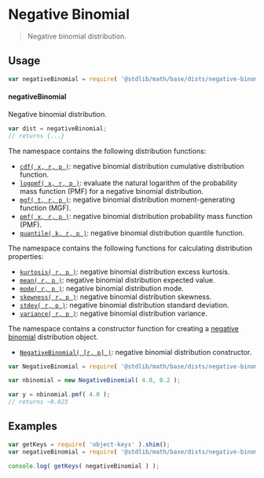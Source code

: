 <!--

@license Apache-2.0

Copyright (c) 2018 The Stdlib Authors.

Licensed under the Apache License, Version 2.0 (the "License");
you may not use this file except in compliance with the License.
You may obtain a copy of the License at

   http://www.apache.org/licenses/LICENSE-2.0

Unless required by applicable law or agreed to in writing, software
distributed under the License is distributed on an "AS IS" BASIS,
WITHOUT WARRANTIES OR CONDITIONS OF ANY KIND, either express or implied.
See the License for the specific language governing permissions and
limitations under the License.

-->

# Negative Binomial

> Negative binomial distribution.

<section class="usage">

## Usage

```javascript
var negativeBinomial = require( '@stdlib/math/base/dists/negative-binomial' );
```

#### negativeBinomial

Negative binomial distribution.

```javascript
var dist = negativeBinomial;
// returns {...}
```

The namespace contains the following distribution functions:

<!-- <toc pattern="*+(cdf|pmf|mgf|quantile)*"> -->

<div class="namespace-toc">

-   <span class="signature">[`cdf( x, r, p )`][@stdlib/math/base/dists/negative-binomial/cdf]</span><span class="delimiter">: </span><span class="description">negative binomial distribution cumulative distribution function.</span>
-   <span class="signature">[`logpmf( x, r, p )`][@stdlib/math/base/dists/negative-binomial/logpmf]</span><span class="delimiter">: </span><span class="description">evaluate the natural logarithm of the probability mass function (PMF) for a negative binomial distribution.</span>
-   <span class="signature">[`mgf( t, r, p )`][@stdlib/math/base/dists/negative-binomial/mgf]</span><span class="delimiter">: </span><span class="description">negative binomial distribution moment-generating function (MGF).</span>
-   <span class="signature">[`pmf( x, r, p )`][@stdlib/math/base/dists/negative-binomial/pmf]</span><span class="delimiter">: </span><span class="description">negative binomial distribution probability mass function (PMF).</span>
-   <span class="signature">[`quantile( k, r, p )`][@stdlib/math/base/dists/negative-binomial/quantile]</span><span class="delimiter">: </span><span class="description">negative binomial distribution quantile function.</span>

</div>

<!-- </toc> -->

The namespace contains the following functions for calculating distribution properties:

<!-- <toc pattern="*+(entropy|kurtosis|mean|median|mode|skewness|stdev|variance)*"> -->

<div class="namespace-toc">

-   <span class="signature">[`kurtosis( r, p )`][@stdlib/math/base/dists/negative-binomial/kurtosis]</span><span class="delimiter">: </span><span class="description">negative binomial distribution excess kurtosis.</span>
-   <span class="signature">[`mean( r, p )`][@stdlib/math/base/dists/negative-binomial/mean]</span><span class="delimiter">: </span><span class="description">negative binomial distribution expected value.</span>
-   <span class="signature">[`mode( r, p )`][@stdlib/math/base/dists/negative-binomial/mode]</span><span class="delimiter">: </span><span class="description">negative binomial distribution mode.</span>
-   <span class="signature">[`skewness( r, p )`][@stdlib/math/base/dists/negative-binomial/skewness]</span><span class="delimiter">: </span><span class="description">negative binomial distribution skewness.</span>
-   <span class="signature">[`stdev( r, p )`][@stdlib/math/base/dists/negative-binomial/stdev]</span><span class="delimiter">: </span><span class="description">negative binomial distribution standard deviation.</span>
-   <span class="signature">[`variance( r, p )`][@stdlib/math/base/dists/negative-binomial/variance]</span><span class="delimiter">: </span><span class="description">negative binomial distribution variance.</span>

</div>

<!-- </toc> -->

The namespace contains a constructor function for creating a [negative binomial][negative-binomial-distribution] distribution object.

<!-- <toc pattern="*ctor*"> -->

<div class="namespace-toc">

-   <span class="signature">[`NegativeBinomial( [r, p] )`][@stdlib/math/base/dists/negative-binomial/ctor]</span><span class="delimiter">: </span><span class="description">negative binomial distribution constructor.</span>

</div>

<!-- </toc> -->

```javascript
var NegativeBinomial = require( '@stdlib/math/base/dists/negative-binomial' ).NegativeBinomial;

var nbinomial = new NegativeBinomial( 4.0, 0.2 );

var y = nbinomial.pmf( 4.0 );
// returns ~0.023
```

</section>

<!-- /.usage -->

<section class="examples">

## Examples

<!-- TODO: better examples -->

<!-- eslint no-undef: "error" -->

```javascript
var getKeys = require( 'object-keys' ).shim();
var negativeBinomial = require( '@stdlib/math/base/dists/negative-binomial' );

console.log( getKeys( negativeBinomial ) );
```

</section>

<!-- /.examples -->

<section class="links">

[negative-binomial-distribution]: https://en.wikipedia.org/wiki/Negative_binomial_distribution

<!-- <toc-links> -->

[@stdlib/math/base/dists/negative-binomial/ctor]: https://github.com/stdlib-js/stdlib/tree/develop/lib/node_modules/%40stdlib/math/base/dists/negative-binomial/ctor

[@stdlib/math/base/dists/negative-binomial/kurtosis]: https://github.com/stdlib-js/stdlib/tree/develop/lib/node_modules/%40stdlib/math/base/dists/negative-binomial/kurtosis

[@stdlib/math/base/dists/negative-binomial/mean]: https://github.com/stdlib-js/stdlib/tree/develop/lib/node_modules/%40stdlib/math/base/dists/negative-binomial/mean

[@stdlib/math/base/dists/negative-binomial/mode]: https://github.com/stdlib-js/stdlib/tree/develop/lib/node_modules/%40stdlib/math/base/dists/negative-binomial/mode

[@stdlib/math/base/dists/negative-binomial/skewness]: https://github.com/stdlib-js/stdlib/tree/develop/lib/node_modules/%40stdlib/math/base/dists/negative-binomial/skewness

[@stdlib/math/base/dists/negative-binomial/stdev]: https://github.com/stdlib-js/stdlib/tree/develop/lib/node_modules/%40stdlib/math/base/dists/negative-binomial/stdev

[@stdlib/math/base/dists/negative-binomial/variance]: https://github.com/stdlib-js/stdlib/tree/develop/lib/node_modules/%40stdlib/math/base/dists/negative-binomial/variance

[@stdlib/math/base/dists/negative-binomial/cdf]: https://github.com/stdlib-js/stdlib/tree/develop/lib/node_modules/%40stdlib/math/base/dists/negative-binomial/cdf

[@stdlib/math/base/dists/negative-binomial/logpmf]: https://github.com/stdlib-js/stdlib/tree/develop/lib/node_modules/%40stdlib/math/base/dists/negative-binomial/logpmf

[@stdlib/math/base/dists/negative-binomial/mgf]: https://github.com/stdlib-js/stdlib/tree/develop/lib/node_modules/%40stdlib/math/base/dists/negative-binomial/mgf

[@stdlib/math/base/dists/negative-binomial/pmf]: https://github.com/stdlib-js/stdlib/tree/develop/lib/node_modules/%40stdlib/math/base/dists/negative-binomial/pmf

[@stdlib/math/base/dists/negative-binomial/quantile]: https://github.com/stdlib-js/stdlib/tree/develop/lib/node_modules/%40stdlib/math/base/dists/negative-binomial/quantile

<!-- </toc-links> -->

</section>

<!-- /.links -->
